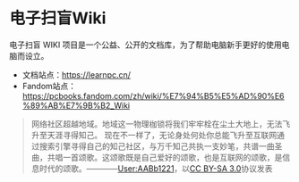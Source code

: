 # 电子扫盲Wiki

电子扫盲 WIKI 项目是一个公益、公开的文档库，为了帮助电脑新手更好的使用电脑而设立。

* 文档站点：https://learnpc.cn/
* Fandom站点：https://pcbooks.fandom.com/zh/wiki/%E7%94%B5%E5%AD%90%E6%89%AB%E7%9B%B2_Wiki

> 网络社区超越地域。地域这一物理枷锁将我们牢牢栓在尘土大地上，无法飞升至天涯寻得知己。 现在不一样了，无论身处何处你总能飞升至互联网通过搜索引擎寻得自己的知己社区，与万千知己共执一支妙笔，共谱一曲圣曲，共唱一首颂歌。这颂歌既是自己爱好的颂歌，也是互联网的颂歌，是信息时代的颂歌。————[User:AABb1221](https://community.fandom.com/zh/wiki/User:AABb1221)，以[CC BY-SA 3.0](https://creativecommons.org/licenses/by-sa/3.0/)协议发表

